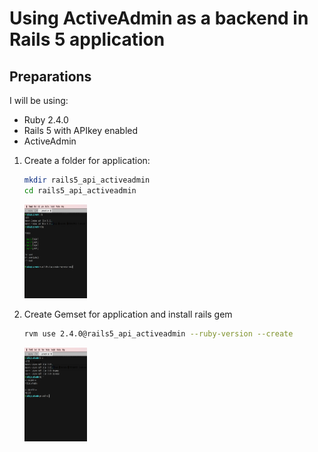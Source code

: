 # Using ActiveAdmin as a backend in Rails 5 application

## Preparations

I will be using:
- Ruby 2.4.0
- Rails 5 with APIkey enabled
- ActiveAdmin


1. Create a folder for application:
    ```Bash
    mkdir rails5_api_activeadmin 
    cd rails5_api_activeadmin
    ```

    [<img src="/public/img/1.png" alt="Creating folder" height=150 width=100 />](/public/img/1.png)

2. Create Gemset for application and install rails gem
    ```Bash
    rvm use 2.4.0@rails5_api_activeadmin --ruby-version --create
    ```
    
    [<img src="/public/img/2.png" alt="Gemset created" height=150 width=100 />](/public/img/2.png)


